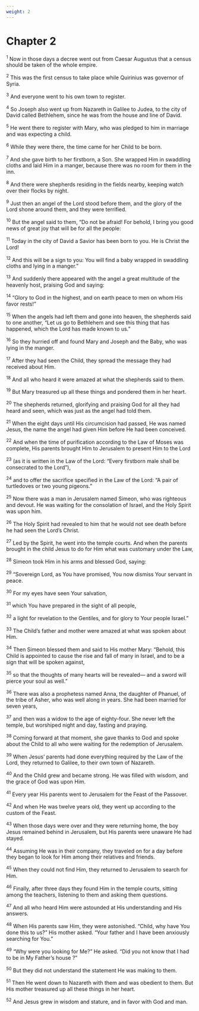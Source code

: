 ```yaml
---
weight: 2
---
```


# Chapter 2

<sup>1</sup> Now in those days a decree went out from Caesar Augustus that a census should be taken of the whole empire. 

<sup>2</sup> This was the first census to take place while Quirinius was governor of Syria. 

<sup>3</sup> And everyone went to his own town to register. 

<sup>4</sup> So Joseph also went up from Nazareth in Galilee to Judea, to the city of David called Bethlehem, since he was from the house and line of David. 

<sup>5</sup> He went there to register with Mary, who was pledged to him in marriage and was expecting a child. 

<sup>6</sup> While they were there, the time came for her Child to be born. 

<sup>7</sup> And she gave birth to her firstborn, a Son. She wrapped Him in swaddling cloths and laid Him in a manger, because there was no room for them in the inn. 

<sup>8</sup> And there were shepherds residing in the fields nearby, keeping watch over their flocks by night. 

<sup>9</sup> Just then an angel of the Lord stood before them, and the glory of the Lord shone around them, and they were terrified. 

<sup>10</sup> But the angel said to them, “Do not be afraid! For behold, I bring you good news of great joy that will be for all the people: 

<sup>11</sup> Today in the city of David a Savior has been born to you. He is Christ the Lord! 

<sup>12</sup> And this will be a sign to you: You will find a baby wrapped in swaddling cloths and lying in a manger.” 

<sup>13</sup> And suddenly there appeared with the angel a great multitude of the heavenly host, praising God and saying: 

<sup>14</sup> “Glory to God in the highest, and on earth peace to men on whom His favor rests!” 

<sup>15</sup> When the angels had left them and gone into heaven, the shepherds said to one another, “Let us go to Bethlehem and see this thing that has happened, which the Lord has made known to us.” 

<sup>16</sup> So they hurried off and found Mary and Joseph and the Baby, who was lying in the manger. 

<sup>17</sup> After they had seen the Child, they spread the message they had received about Him. 

<sup>18</sup> And all who heard it were amazed at what the shepherds said to them. 

<sup>19</sup> But Mary treasured up all these things and pondered them in her heart. 

<sup>20</sup> The shepherds returned, glorifying and praising God for all they had heard and seen, which was just as the angel had told them. 

<sup>21</sup> When the eight days until His circumcision had passed, He was named Jesus, the name the angel had given Him before He had been conceived. 

<sup>22</sup> And when the time of purification according to the Law of Moses was complete, His parents brought Him to Jerusalem to present Him to the Lord 

<sup>23</sup> (as it is written in the Law of the Lord: “Every firstborn male shall be consecrated to the Lord”), 

<sup>24</sup> and to offer the sacrifice specified in the Law of the Lord: “A pair of turtledoves or two young pigeons.” 

<sup>25</sup> Now there was a man in Jerusalem named Simeon, who was righteous and devout. He was waiting for the consolation of Israel, and the Holy Spirit was upon him. 

<sup>26</sup> The Holy Spirit had revealed to him that he would not see death before he had seen the Lord’s Christ. 

<sup>27</sup> Led by the Spirit, he went into the temple courts. And when the parents brought in the child Jesus to do for Him what was customary under the Law, 

<sup>28</sup> Simeon took Him in his arms and blessed God, saying: 

<sup>29</sup> “Sovereign Lord, as You have promised, You now dismiss Your servant in peace. 

<sup>30</sup> For my eyes have seen Your salvation, 

<sup>31</sup> which You have prepared in the sight of all people, 

<sup>32</sup> a light for revelation to the Gentiles, and for glory to Your people Israel.” 

<sup>33</sup> The Child’s father and mother were amazed at what was spoken about Him. 

<sup>34</sup> Then Simeon blessed them and said to His mother Mary: “Behold, this Child is appointed to cause the rise and fall of many in Israel, and to be a sign that will be spoken against, 

<sup>35</sup> so that the thoughts of many hearts will be revealed— and a sword will pierce your soul as well.” 

<sup>36</sup> There was also a prophetess named Anna, the daughter of Phanuel, of the tribe of Asher, who was well along in years. She had been married for seven years, 

<sup>37</sup> and then was a widow to the age of eighty-four. She never left the temple, but worshiped night and day, fasting and praying. 

<sup>38</sup> Coming forward at that moment, she gave thanks to God and spoke about the Child to all who were waiting for the redemption of Jerusalem. 

<sup>39</sup> When Jesus’ parents had done everything required by the Law of the Lord, they returned to Galilee, to their own town of Nazareth. 

<sup>40</sup> And the Child grew and became strong. He was filled with wisdom, and the grace of God was upon Him. 

<sup>41</sup> Every year His parents went to Jerusalem for the Feast of the Passover. 

<sup>42</sup> And when He was twelve years old, they went up according to the custom of the Feast. 

<sup>43</sup> When those days were over and they were returning home, the boy Jesus remained behind in Jerusalem, but His parents were unaware He had stayed. 

<sup>44</sup> Assuming He was in their company, they traveled on for a day before they began to look for Him among their relatives and friends. 

<sup>45</sup> When they could not find Him, they returned to Jerusalem to search for Him. 

<sup>46</sup> Finally, after three days they found Him in the temple courts, sitting among the teachers, listening to them and asking them questions. 

<sup>47</sup> And all who heard Him were astounded at His understanding and His answers. 

<sup>48</sup> When His parents saw Him, they were astonished. “Child, why have You done this to us?” His mother asked. “Your father and I have been anxiously searching for You.” 

<sup>49</sup> “Why were you looking for Me?” He asked. “Did you not know that I had to be in My Father’s house ?” 

<sup>50</sup> But they did not understand the statement He was making to them. 

<sup>51</sup> Then He went down to Nazareth with them and was obedient to them. But His mother treasured up all these things in her heart. 

<sup>52</sup> And Jesus grew in wisdom and stature, and in favor with God and man. 


